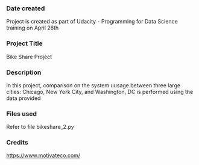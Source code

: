 ### Date created
Project is created as part of Udacity - Programming for Data Science training on April 26th 

### Project Title
Bike Share Project 

### Description
In this project, comparison on the system uusage between three large cities: Chicago, New York City, and Washington, DC is performed using the data provided 

### Files used
Refer to file bikeshare_2.py 

### Credits
https://www.motivateco.com/

